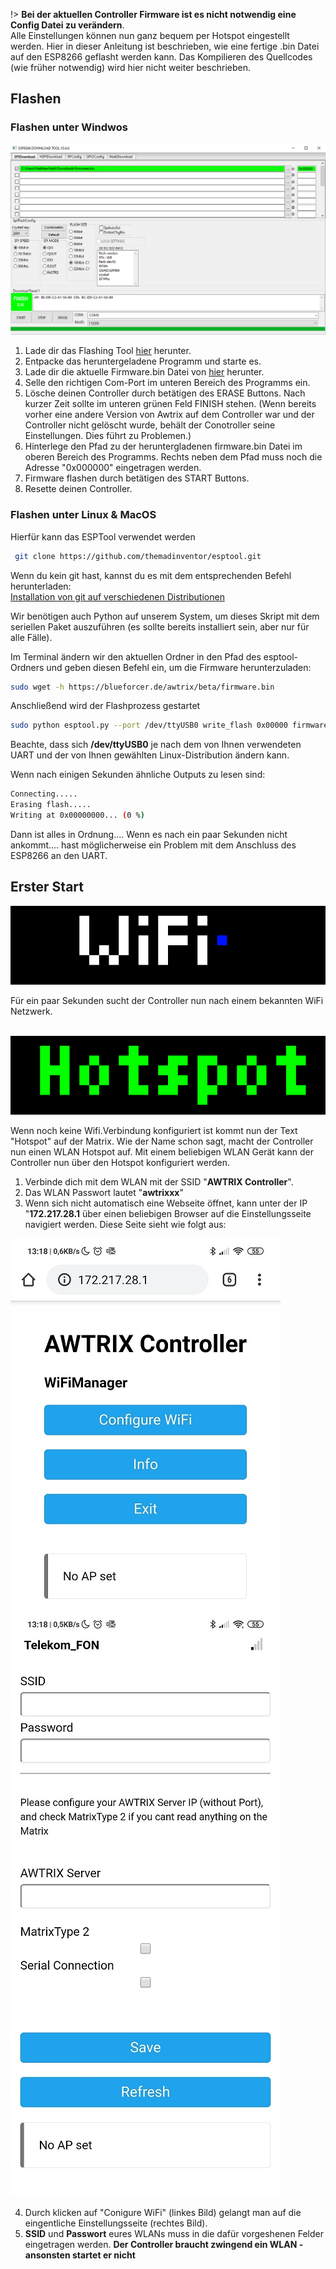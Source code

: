 

!> **Bei der aktuellen Controller Firmware ist es nicht notwendig eine Config Datei zu verändern**.  
Alle Einstellungen können nun ganz bequem per Hotspot eingestellt werden.
Hier in dieser Anleitung ist beschrieben, wie eine fertige .bin Datei auf den ESP8266 geflasht werden kann. Das Kompilieren des Quellcodes (wie früher notwendig) wird hier nicht weiter beschrieben.

## Flashen

### Flashen unter Windwos
![image alt text](\assets\firmware\flashingTool.PNG)

1. Lade dir das Flashing Tool [hier](https://www.espressif.com/sites/default/files/tools/flash_download_tools_v3.6.7_1.zip) herunter.
2. Entpacke das heruntergeladene Programm und starte es.
3. Lade dir die aktuelle Firmware.bin Datei von [hier](https://blueforcer.de/awtrix/beta/firmware.bin) herunter.
4. Selle den richtigen Com-Port im unteren Bereich des Programms ein.
5. Lösche deinen Controller durch betätigen des ERASE Buttons. Nach kurzer Zeit sollte im unteren grünen Feld FINISH stehen. (Wenn bereits vorher eine andere Version von Awtrix auf dem Controller war und der Controller nicht gelöscht wurde, behält der Conotroller seine Einstellungen. Dies führt zu Problemen.)
6. Hinterlege den Pfad zu der heruntergladenen firmware.bin Datei im oberen Bereich des Programms. Rechts neben dem Pfad muss noch die Adresse "0x000000" eingetragen werden.
7. Firmware flashen durch betätigen des START Buttons.
8. Resette deinen Controller.

### Flashen unter Linux & MacOS

Hierfür kann das ESPTool verwendet werden
``` BASH
 git clone https://github.com/themadinventor/esptool.git
``` 
Wenn du kein git hast, kannst du es mit dem entsprechenden Befehl herunterladen:  
[Installation von git auf verschiedenen Distributionen](http://git-scm.com/download/linux)

Wir benötigen auch Python auf unserem System, um dieses Skript mit dem seriellen Paket auszuführen (es sollte bereits installiert sein, aber nur für alle Fälle).

Im Terminal ändern wir den aktuellen Ordner in den Pfad des esptool-Ordners und geben diesen Befehl ein, um die Firmware herunterzuladen:

``` BASH
sudo wget -h https://blueforcer.de/awtrix/beta/firmware.bin
```
Anschließend wird der Flashprozess gestartet

``` BASH
sudo python esptool.py --port /dev/ttyUSB0 write_flash 0x00000 firmware.bin
``` 
Beachte, dass sich **/dev/ttyUSB0** je nach dem von Ihnen verwendeten UART und der von Ihnen gewählten Linux-Distribution ändern kann.

Wenn nach einigen Sekunden ähnliche Outputs zu lesen sind:
``` BASH
Connecting.....
Erasing flash..... 
Writing at 0x00000000... (0 %)
``` 
Dann ist alles in Ordnung....
Wenn es nach ein paar Sekunden nicht ankommt.... hast möglicherweise ein Problem mit dem Anschluss des ESP8266 an den UART.


## Erster Start
![image alt text](\assets\firmware\wifiSearch.gif)

Für ein paar Sekunden sucht der Controller nun nach einem bekannten WiFi Netzwerk. 
<br>
<br>

![image alt text](\assets\firmware\hotspot.gif)

Wenn noch keine Wifi.Verbindung konfiguriert ist kommt nun der Text "Hotspot" auf der Matrix. Wie der Name schon sagt, macht der Controller nun einen WLAN Hotspot auf. Mit einem beliebigen WLAN Gerät kann der Controller nun über den Hotspot konfiguriert werden.
1. Verbinde dich mit dem WLAN mit der SSID "**AWTRIX Controller**".
2. Das WLAN Passwort lautet "**awtrixxx**"
3. Wenn sich nicht automatisch eine Webseite öffnet, kann unter der IP "**172.217.28.1**  über einen beliebigen Browser auf die Einstellungsseite navigiert werden. Diese Seite sieht wie folgt aus:

![image alt text](\assets\firmware\hotspotConfig1.jpg)
![image alt text](\assets\firmware\hotspotConfig2.jpg)


4. Durch klicken auf "Conigure WiFi" (linkes Bild) gelangt man auf die eingentliche Einstellungsseite (rechtes Bild).
5. **SSID** und **Passwort** eures WLANs muss in die dafür vorgeshenen Felder eingetragen werden. **Der Controller braucht zwingend ein WLAN - ansonsten startet er nicht**

<br>
<br>
